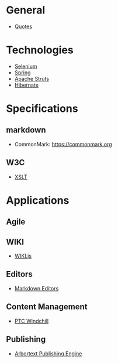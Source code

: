 <!-- TITLE: SGMLXML.net -->
<!-- SUBTITLE: SGML XML Developer Network -->
# General
* [Quotes](favorite-quotes)

# Technologies
* [Selenium](technologies/selenium)
* [Spring](technologies/spring)
* [Apache Struts](technologies/struts)
* [Hibernate](technologies/hibernate)

# Specifications
## markdown
* CommonMark: https://commonmark.org
## W3C
* [XSLT](specifications/xslt)
# Applications
## Agile
## WIKI
* [WIKI.js](applications/wikijs)
## Editors
* [Markdown Editors](applications/markdown)
## Content Management
* [PTC Windchill](applications/windchill)
## Publishing
* [Arbortext Publishing Engine](applications/PE)

